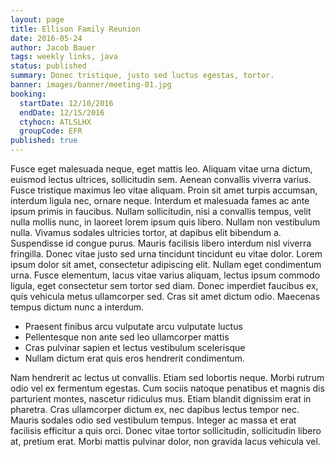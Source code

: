 ```yaml
---
layout: page
title: Ellison Family Reunion
date: 2016-05-24
author: Jacob Bauer
tags: weekly links, java
status: published
summary: Donec tristique, justo sed luctus egestas, tortor.
banner: images/banner/meeting-01.jpg
booking:
  startDate: 12/10/2016
  endDate: 12/15/2016
  ctyhocn: ATLSLHX
  groupCode: EFR
published: true
---
```

Fusce eget malesuada neque, eget mattis leo. Aliquam vitae urna dictum, euismod lectus ultrices, sollicitudin sem. Aenean convallis viverra varius. Fusce tristique maximus leo vitae aliquam. Proin sit amet turpis accumsan, interdum ligula nec, ornare neque. Interdum et malesuada fames ac ante ipsum primis in faucibus. Nullam sollicitudin, nisi a convallis tempus, velit nulla mollis nunc, in laoreet lorem ipsum quis libero. Nullam non vestibulum nulla. Vivamus sodales ultricies tortor, at dapibus elit bibendum a. Suspendisse id congue purus. Mauris facilisis libero interdum nisl viverra fringilla.
Donec vitae justo sed urna tincidunt tincidunt eu vitae dolor. Lorem ipsum dolor sit amet, consectetur adipiscing elit. Nullam eget condimentum urna. Fusce elementum, lacus vitae varius aliquam, lectus ipsum commodo ligula, eget consectetur sem tortor sed diam. Donec imperdiet faucibus ex, quis vehicula metus ullamcorper sed. Cras sit amet dictum odio. Maecenas tempus dictum nunc a interdum.

* Praesent finibus arcu vulputate arcu vulputate luctus
* Pellentesque non ante sed leo ullamcorper mattis
* Cras pulvinar sapien et lectus vestibulum scelerisque
* Nullam dictum erat quis eros hendrerit condimentum.

Nam hendrerit ac lectus ut convallis. Etiam sed lobortis neque. Morbi rutrum odio vel ex fermentum egestas. Cum sociis natoque penatibus et magnis dis parturient montes, nascetur ridiculus mus. Etiam blandit dignissim erat in pharetra. Cras ullamcorper dictum ex, nec dapibus lectus tempor nec. Mauris sodales odio sed vestibulum tempus. Integer ac massa et erat facilisis efficitur a quis orci. Donec vitae tortor sollicitudin, sollicitudin libero at, pretium erat. Morbi mattis pulvinar dolor, non gravida lacus vehicula vel.
